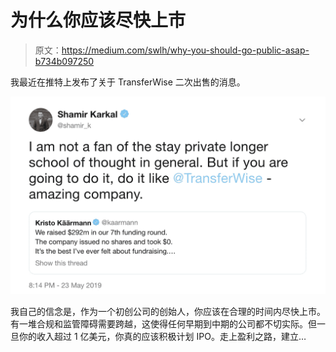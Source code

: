 # 为什么你应该尽快上市

> 原文：<https://medium.com/swlh/why-you-should-go-public-asap-b734b097250>

我最近在推特上发布了关于 TransferWise 二次出售的消息。

![](img/77ee948fa13566fbc4f2e57d474e2651.png)

我自己的信念是，作为一个初创公司的创始人，你应该在合理的时间内尽快上市。有一堆合规和监管障碍需要跨越，这使得任何早期到中期的公司都不切实际。但一旦你的收入超过 1 亿美元，你真的应该积极计划 IPO。走上盈利之路，建立…